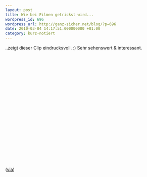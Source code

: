 ```yaml
---
layout: post
title: Wie bei Filmen getrickst wird...
wordpress_id: 696
wordpress_url: http://ganz-sicher.net/blog/?p=696
date: 2010-03-04 14:17:51.000000000 +01:00
category: kurz-notiert
---
```

..zeigt dieser Clip eindrucksvoll. :)  Sehr sehenswert &amp; interessant.

<object classid="clsid:d27cdb6e-ae6d-11cf-96b8-444553540000" width="560" height="340" codebase="http://download.macromedia.com/pub/shockwave/cabs/flash/swflash.cab#version=6,0,40,0"><param name="allowFullScreen" value="true" /><param name="allowscriptaccess" value="always" /><param name="src" value="http://www.youtube.com/v/clnozSXyF4k&amp;hl=de_DE&amp;fs=1&amp;color1=0x3a3a3a&amp;color2=0x999999" /><param name="allowfullscreen" value="true" /><embed type="application/x-shockwave-flash" width="560" height="340" src="http://www.youtube.com/v/clnozSXyF4k&amp;hl=de_DE&amp;fs=1&amp;color1=0x3a3a3a&amp;color2=0x999999" allowscriptaccess="always" allowfullscreen="true"></embed></object>

(<a href="http://howithappened.com/post/385343136/great-showreel-of-green-screen-effects-from">via</a>)

